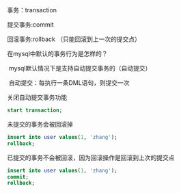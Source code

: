 事务：transaction

提交事务:commit

回滚事务:rollback （只能回滚到上一次的提交点）



在mysql中默认的事务行为是怎样的？

​	mysql默认情况下是支持自动提交事务的（自动提交）

​	自动提交：每执行一条DML语句，则提交一次



关闭自动提交事务功能

```sql
start transaction;
```

未提交的事务会被回滚掉

```sql
insert into user values(1, 'zhang');
rollback;
```

已提交的事务不会被回滚，因为回滚操作是回滚到上次的提交点

```sql
insert into user values(1, 'zhang');
commit;
rollback;
```

